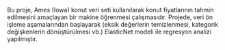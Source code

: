 Bu proje, Ames (Iowa) konut veri seti kullanılarak konut fiyatlarının tahmin edilmesini amaçlayan bir makine öğrenmesi çalışmasıdır. Projede, veri ön işleme aşamalarından başlayarak (eksik değerlerin temizlenmesi, kategorik değişkenlerin dönüştürülmesi vb.) ElasticNet modeli ile regresyon analizi yapılmıştır.
